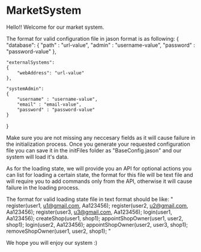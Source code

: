 # MarketSystem
Hello!!
Welcome for our market system.


The format for valid configuration file in jason format is as following:
{
    "database":
    {
        "path" : "url-value",
        "admin" : "username-value",
        "password" : "password-value"
    },

    "externalSystems":
    {
        "webAddress": "url-value"
    },

    "systemAdmin":
    {
        "username" : "username-value",
        "email" : "email-value",
        "password" : "password-value"
    }
}

Make sure you are not missing any neccesary fields as it will cause failure in the initialization process.
Once you generate your requested configuration file you can save it in the initFiles folder as "BaseConfig.jason" and our system will load it's data.

As for the loading state, we will provide you an API for optional actions you can list for loading a certain state,
the format for this file will be text file and will require you to add commands only from the API, otherwise it will cause failure in the loading process.

The format for valid loading state file in text format should be like:
"
register(user1, u1@gmail.com, Aa123456);
register(user2, u2@gmail.com, Aa123456);
register(user3, u3@gmail.com, Aa123456);
login(user1, Aa123456);
createShop(user1, shop1);
appointShopOwner(user1, user2, shop1);
login(user2, Aa123456);
appointShopOwner(user2, user3, shop1);
removeShopOwner(user1, user2, shop1);
"

We hope you will enjoy our system :)

